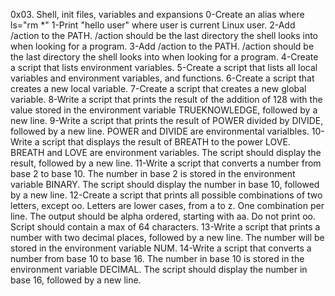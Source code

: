 0x03. Shell, init files, variables and expansions
0-Create an alias where ls="rm *"
1-Print "hello user" where user is current Linux user.
2-Add /action to the PATH. /action should be the last directory the shell looks into when looking for a program.
3-Add /action to the PATH. /action should be the last directory the shell looks into when looking for a program.
4-Create a script that lists environment variables.
5-Create a script that lists all local variables and environment variables, and functions.
6-Create a script that creates a new local variable.
7-Create a script that creates a new global variable.
8-Write a script that prints the result of the addition of 128 with the value stored in the environment variable TRUEKNOWLEDGE, followed by a new line.
9-Write a script that prints the result of POWER divided by DIVIDE, followed by a new line. POWER and DIVIDE are environmental varialbles.
10-Write a script that displays the result of BREATH to the power LOVE. BREATH and LOVE are environment variables. The script should display the result, followed by a new line.
11-Write a script that converts a number from base 2 to base 10. The number in base 2 is stored in the environment variable BINARY. The script should display the number in base 10, followed by a new line.
12-Create a script that prints all possible combinations of two letters, except oo. Letters are lower cases, from a to z. One combination per line. The output should be alpha ordered, starting with aa. Do not print oo. Script should contain a max of 64 characters.
13-Write a script that prints a number with two decimal places, followed by a new line. The number will be stored in the environment variable NUM.
14-Write a script that converts a number from base 10 to base 16. The number in base 10 is stored in the environment variable DECIMAL. The script should display the number in base 16, followed by a new line.
